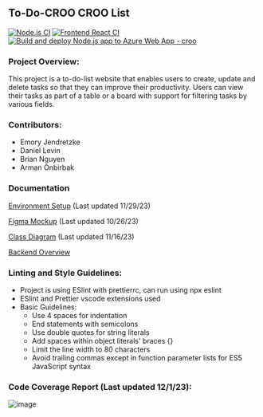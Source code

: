 ## To-Do-CROO CROO List 
[![Node.js CI](https://github.com/briannguyen11/react-to-do-list/actions/workflows/node.js.yml/badge.svg)](https://github.com/briannguyen11/react-to-do-list/actions/workflows/node.js.yml) [![Frontend React CI](https://github.com/briannguyen11/react-to-do-list/actions/workflows/frontend-react-ci.yml/badge.svg)](https://github.com/briannguyen11/react-to-do-list/actions/workflows/frontend-react-ci.yml) [![Build and deploy Node.js app to Azure Web App - croo](https://github.com/briannguyen11/react-to-do-list/actions/workflows/main_croo.yml/badge.svg)](https://github.com/briannguyen11/react-to-do-list/actions/workflows/main_croo.yml)
### Project Overview:
This project is a to-do-list website that enables users to create, update and delete tasks so that they can improve their productivity. Users can view their tasks as part of a table or a board with support for filtering tasks by various fields.

### Contributors:
- Emory Jendretzke
- Daniel Levin
- Brian Nguyen
- Arman Onbirbak

### Documentation
[Environment Setup](docs/setup.md) (Last updated 11/29/23)

[Figma Mockup](docs/FigmaMockup.pdf) (Last updated 10/26/23)

[Class Diagram](docs/ClassDiagram.png) (Last updated 11/16/23)

[Backend Overview](express-backend/README.md)

### Linting and Style Guidelines:
- Project is using ESlint with prettierrc, can run using npx eslint
- ESlint and Prettier vscode extensions used
- Basic Guidelines:
    - Use 4 spaces for indentation
    - End statements with semicolons
    - Use double quotes for string literals
    - Add spaces within object literals' braces {}
    - Limit the line width to 80 characters
    - Avoid trailing commas except in function parameter lists for ES5 JavaScript syntax

### Code Coverage Report (Last updated 12/1/23):
![image](https://github.com/briannguyen11/react-to-do-list/assets/81583127/a9bb3fda-5de6-44bc-8c60-867d6caad07d)
